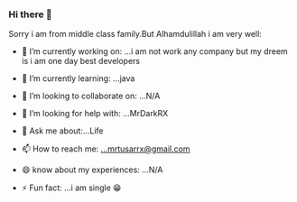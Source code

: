### Hi there 👋



Sorry i am from middle class family.But Alhamdulillah i am very well:

- 🔭 I’m currently working on: ...i am not work any company but my dreem is i am one day best developers

- 🌱 I’m currently learning: ...java
- 👯 I’m looking to collaborate on: ...N/A
- 🤔 I’m looking for help with: ...MrDarkRX
- 💬 Ask me about:...Life
- 📫 How to reach me: ...mrtusarrx@gmail.com
- 😄 know about my  experiences: ...N/A
- ⚡ Fun fact: ...i am single 😁
